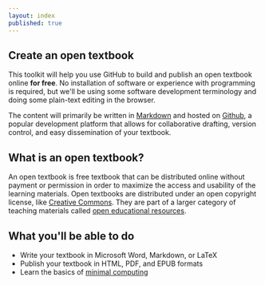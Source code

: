 ```yaml
---
layout: index
published: true
---
```


## Create an open textbook

This toolkit will help you use GitHub to build and publish an open textbook online **for free**. No installation of software or experience with programming is required, but we'll be using some software development terminology and doing some plain-text editing in the browser. 

The content will primarily be written in [Markdown](https://www.markdownguide.org/) and hosted on [Github](https://www.github.com), a popular development platform that allows for collaborative drafting, version control, and easy dissemination of your textbook.

## What is an open textbook?

An open textbook is free textbook that can be distributed online without payment or permission in order to maximize the access and usability of the learning materials. Open textbooks are distributed under an open copyright license, like [Creative Commons](https://creativecommons.org/). They are part of a larger category of teaching materials called [open educational resources](https://en.wikipedia.org/wiki/Open_educational_resources).

## What you'll be able to do

- Write your textbook in Microsoft Word, Markdown, or LaTeX
- Publish your textbook in HTML, PDF, and EPUB formats
- Learn the basics of [minimal computing](https://go-dh.github.io/mincomp/about/)

